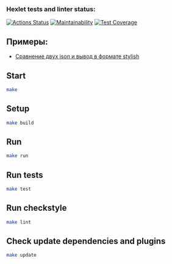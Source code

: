 ### Hexlet tests and linter status:
[![Actions Status](https://github.com/zindzay/java-project-71/workflows/hexlet-check/badge.svg)](https://github.com/zindzay/java-project-71/actions)
[![Maintainability](https://api.codeclimate.com/v1/badges/3b5e4b39ee2061c72d34/maintainability)](https://codeclimate.com/github/zindzay/java-project-71/maintainability)
[![Test Coverage](https://api.codeclimate.com/v1/badges/3b5e4b39ee2061c72d34/test_coverage)](https://codeclimate.com/github/zindzay/java-project-71/test_coverage)

## Примеры:
- [Сравнение двух json и вывод в формате stylish](https://asciinema.org/a/DnXLJGOLO7CoxTsncAhIcZ6NQ)

## Start

```sh
make
```

## Setup
```sh
make build
```

## Run
```sh
make run
```

## Run tests
```sh
make test
```

## Run checkstyle
```sh
make lint
```

## Check update dependencies and plugins
```sh
make update
```
